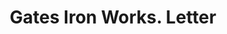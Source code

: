 ---
doi: 10.7916/D8KW6T2C
date_other: '1896'
date_other_textual: '1896'
form: correspondence
genre:
- Letters (correspondence)
name:
- Gates Iron Works
object_in_context_url: https://biggert.cul.columbia.edu/items/view/ave_biggert_00193
subject_hierarchical_geographic:
- Chicago, Illinois, United States
subject_name:
- Gates Iron Works
title: Gates Iron Works. Letter
sort_title: Gates Iron Works. Letter
call_number: ave_biggert_00193
coordinates:
- 41.83694444444445,-87.68472222222222
pid: ave_biggert_00193
identifiers: ave_biggert_00193
thumbnail: https://derivativo-2.library.columbia.edu/iiif/2/ldpd:345041/full/!256,256/0/native.jpg
permalink: "/biggert/ave_biggert_00193/"
layout: iiif-image-page
---